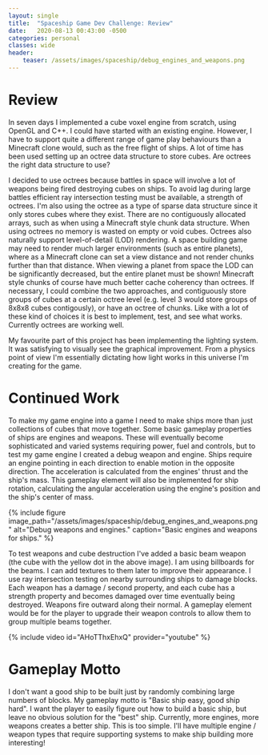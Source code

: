 ```yaml
---
layout: single
title:  "Spaceship Game Dev Challenge: Review"
date:   2020-08-13 00:43:00 -0500
categories: personal
classes: wide
header:
    teaser: /assets/images/spaceship/debug_engines_and_weapons.png
---
```


# Review
In seven days I implemented a cube voxel engine from scratch, using OpenGL and C++. I could have started with an existing engine. However, I have to support quite a different range of game play behaviours than a Minecraft clone would, such as the free flight of ships. A lot of time has been used setting up an octree data structure to store cubes. Are octrees the right data structure to use? 

I decided to use octrees because battles in space will involve a lot of weapons being fired destroying cubes on ships. To avoid lag during large battles efficient ray intersection testing must be available, a strength of octrees. I'm also using the octree as a type of sparse data structure since it only stores cubes where they exist. There are no contiguously allocated arrays, such as when using a Minecraft style chunk data structure. When using octrees no memory is wasted on empty or void cubes. Octrees also naturally support level-of-detail (LOD) rendering. A space building game may need to render much larger environments (such as entire planets), where as a Minecraft clone can set a view distance and not render chunks further than that distance. When viewing a planet from space the LOD can be significantly decreased, but the entire planet must be shown! Minecraft style chunks of course have much better cache coherency than octrees. If necessary, I could combine the two approaches, and contiguously store groups of cubes at a certain octree level (e.g. level 3 would store groups of 8x8x8 cubes contigously), or have an octree of chunks. Like with a lot of these kind of choices it is best to implement, test, and see what works. Currently octrees are working well.

My favourite part of this project has been implementing the lighting system. It was satisfying to visually see the graphical improvement. From a physics point of view I'm essentially dictating how light works in this universe I'm creating for the game.

# Continued Work
To make my game engine into a game I need to make ships more than just collections of cubes that move together. Some basic gameplay properties of ships are engines and weapons. These will eventually become sophisticated and varied systems requiring power, fuel and controls, but to test my game engine I created a debug weapon and engine. Ships require an engine pointing in each direction to enable motion in the opposite direction. The acceleration is calculated from the engines' thrust and the ship's mass. This gameplay element will also be implemented for ship rotation, calculating the angular acceleration using the engine's position and the ship's center of mass.

{% include figure image_path="/assets/images/spaceship/debug_engines_and_weapons.png" alt="Debug weapons and engines." caption="Basic engines and weapons for ships." %}

To test weapons and cube destruction I've added a basic beam weapon (the cube with the yellow dot in the above image). I am using billboards for the beams. I can add textures to them later to improve their appearance. I use ray intersection testing on nearby surrounding ships to damage blocks. Each weapon has a damage / second property, and each cube has a strength property and becomes damaged over time eventually being destroyed. Weapons fire outward along their normal. A gameplay element would be for the player to upgrade their weapon controls to allow them to group multiple beams together.

{% include video id="AHoTThxEhxQ" provider="youtube" %}

# Gameplay Motto
I don't want a good ship to be built just by randomly combining large numbers of blocks. My gameplay motto is "Basic ship easy, good ship hard". I want the player to easily figure out how to build a basic ship, but leave no obvious solution for the "best" ship. Currently, more engines, more weapons creates a better ship. This is too simple. I'll have multiple engine / weapon types that require supporting systems to make ship building more interesting!
